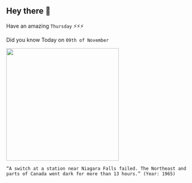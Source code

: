 ## Hey there 👋
Have an amazing `Thursday` ⚡⚡⚡

Did you know Today on `09th of November`
 
 [<img src="https://upload.wikimedia.org/wikipedia/commons/f/fc/The_Subway_Sun_Extra_We%27re_Proud_of_You...jpg" width="300" />](https://en.wikipedia.org/wiki/Northeast_blackout_of_1965) 
 ```
“A switch at a station near Niagara Falls failed. The Northeast and parts of Canada went dark for more than 13 hours.” (Year: 1965)
```
